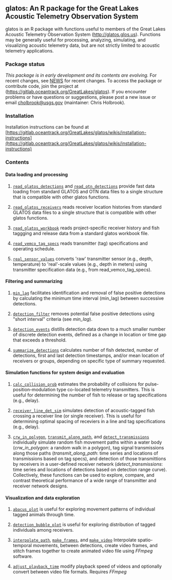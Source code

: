 <!-- README.md is generated from README.Rmd. Please edit that file -->
glatos: An R package for the Great Lakes Acoustic Telemetry Observation System
------------------------------------------------------------------------------

glatos is an R package with functions useful to members of the Great Lakes Acoustic Telemetry Observation System (<http://glatos.glos.us>). Functions may be generally useful for processing, analyzing, simulating, and visualizing acoustic telemetry data, but are not strictly limited to acoustic telemetry applications.

### Package status

*This package is in early development and its contents are evolving.* For recent changes, see [NEWS](https://gitlab.oceantrack.org/GreatLakes/glatos/blob/master/NEWS.md) for recent changes. To access the package or contribute code, join the project at (<https://gitlab.oceantrack.org/GreatLakes/glatos>). If you encounter problems or have questions or suggestions, please post a new issue or email <cholbrook@usgs.gov> (maintainer: Chris Holbrook).

### Installation

Installation instructions can be found at [https://gitlab.oceantrack.org/GreatLakes/glatos/wikis/installation-instructions](https://gitlab.oceantrack.org/GreatLakes/glatos/wikis/installation-instructions)

### Contents

#### Data loading and processing

1.  [`read_glatos_detections`](https://gitlab.oceantrack.org/GreatLakes/glatos/blob/workshop-version/R/load-read_glatos_detections.r) and [`read_otn_detections`](https://gitlab.oceantrack.org/GreatLakes/glatos/blob/workshop-version/R/load-read_otn_detections.r) provide fast data loading from standard GLATOS and OTN data files to a single structure that is compatible with other glatos functions.

2.  [`read_glatos_receivers`](https://gitlab.oceantrack.org/GreatLakes/glatos/blob/workshop-version/R/load-read_glatos_receivers.r) reads receiver location histories from standard GLATOS data files to a single structure that is compatible with other glatos functions.

3.  [`read_glatos_workbook`](https://gitlab.oceantrack.org/GreatLakes/glatos/blob/workshop-version/R/load-read_glatos_workbook.r) reads project-specific receiver history and fish taggging and release data from a standard glatos workbook file.

4.  [`read_vemco_tag_specs`](https://gitlab.oceantrack.org/GreatLakes/glatos/blob/workshop-version/R/load-read_vemco_tag_specs.r) reads transmitter (tag) specifications and operating schedule.

5.  [`real_sensor_values`](https://gitlab.oceantrack.org/GreatLakes/glatos/blob/workshop-version/R/proc-real_sensor_values.r) converts 'raw' transmitter sensor (e.g., depth, temperature) to 'real'-scale values (e.g., depth in meters) using transmitter specification data (e.g., from read\_vemco\_tag\_specs).

#### Filtering and summarizing

1.  [`min_lag`](https://gitlab.oceantrack.org/GreatLakes/glatos/blob/workshop-version/R/proc-min_lag.r) facilitates identification and removal of false positive detections by calculating the minimum time interval (min\_lag) between successive detections.

2.  [`detection_filter`](https://gitlab.oceantrack.org/GreatLakes/glatos/blob/workshop-version/R/filt-false_detections.r) removes potential false positive detections using "short interval" criteria (see *min\_lag*).

3.  [`detection_events`](https://gitlab.oceantrack.org/GreatLakes/glatos/blob/workshop-version/R/summ-detection_events.r) distills detection data down to a much smaller number of discrete detection events, defined as a change in location or time gap that exceeds a threshold.

4.  [`summarize_detections`](https://gitlab.oceantrack.org/GreatLakes/glatos/blob/workshop-version/R/summ-summarize_detections.r) calculates number of fish detected, number of detections, first and last detection timestamps, and/or mean location of receivers or groups, depending on specific type of summary requested.

#### Simulation functions for system design and evaluation

1.  [`calc_collision_prob`](https://gitlab.oceantrack.org/GreatLakes/glatos/blob/workshop-version/R/sim-calc_collision_prob.r) estimates the probability of collisions for pulse-position-modulation type co-located telemetry transmitters. This is useful for determining the number of fish to release or tag specifications (e.g., delay).

2.  [`receiver_line_det_sim`](https://gitlab.oceantrack.org/GreatLakes/glatos/blob/workshop-version/R/sim-receiver_line_det_sim.r) simulates detection of acoustic-tagged fish crossing a receiver line (or single receiver). This is useful for determining optimal spacing of receviers in a line and tag specifications (e.g., delay).

3.  [`crw_in_polygon`](https://gitlab.oceantrack.org/GreatLakes/glatos/blob/workshop-version/R/simutil-crw_in_polygon.r), [`transmit_along_path`](https://gitlab.oceantrack.org/GreatLakes/glatos/blob/workshop-version/R/sim-transmit_along_path.r), and [`detect_transmissions`](https://gitlab.oceantrack.org/GreatLakes/glatos/blob/workshop-version/R/sim-detect_transmissions.r) individually simulate random fish movement paths within a water body (*crw\_in\_polygon*: a random walk in a polygon), tag signal transmissions along those paths (*transmit\_along\_path*: time series and locations of transmissions based on tag specs), and detection of those transmittions by receivers in a user-defined receiver network (*detect\_transmissions*: time series and locations of detections based on detection range curve). Collectively, these functions can be used to explore, compare, and contrast theoretical performance of a wide range of transmitter and receiver network designs.

#### Visualization and data exploration

1.  [`abacus_plot`](https://gitlab.oceantrack.org/GreatLakes/glatos/blob/workshop-version/R/vis-abacus_plot.r) is useful for exploring movement patterns of individual tagged animals through time.

2.  [`detection_bubble_plot`](https://gitlab.oceantrack.org/GreatLakes/glatos/blob/workshop-version/R/vis-detection_bubble_plot.r) is useful for exploring distribution of tagged individuals among receivers.

3.  [`interpolate_path`](https://gitlab.oceantrack.org/GreatLakes/glatos/blob/workshop-version/R/vis-interpolate_path.r), [`make_frames`](https://gitlab.oceantrack.org/GreatLakes/glatos/blob/workshop-version/R/vis-make_frames.r), and [`make_video`](https://gitlab.oceantrack.org/GreatLakes/glatos/blob/workshop-version/R/vis-make_video.r) Interpolate spatio-temporal movements, between detections, create video frames, and stitch frames together to create animated video file using *FFmpeg* software.

4.  [`adjust_playback_time`](https://gitlab.oceantrack.org/GreatLakes/glatos/blob/workshop-version/R/vis-adjust_playback_time.r) modify playback speed of videos and optionally convert between video file formats. Requires *FFmpeg*

